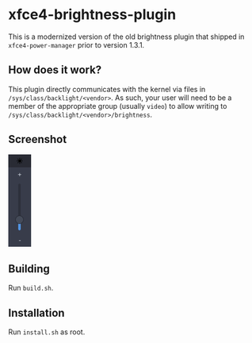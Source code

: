 # xfce4-brightness-plugin

This is a modernized version of the old brightness plugin that shipped in `xfce4-power-manager` prior to version 1.3.1.

## How does it work?

This plugin directly communicates with the kernel via files in `/sys/class/backlight/<vendor>`. As such, your user will need to be a member of the appropriate group (usually `video`) to allow writing to `/sys/class/backlight/<vendor>/brightness`.

## Screenshot

![Screenshot](screenshot.png)

## Building

Run `build.sh`.

## Installation

Run `install.sh` as root.
